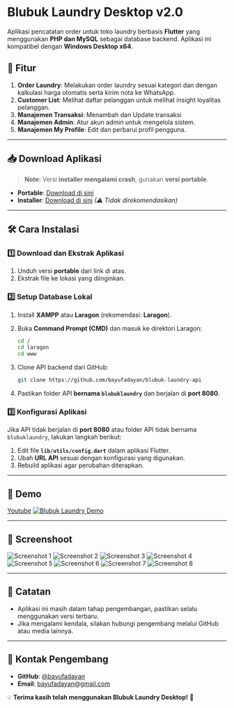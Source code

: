 # Blubuk Laundry Desktop v2.0

Aplikasi pencatatan order untuk toko laundry berbasis **Flutter** yang menggunakan **PHP dan MySQL** sebagai database backend. Aplikasi ini kompatibel dengan **Windows Desktop x64**.

## 🚀 Fitur
1. **Order Laundry**: Melakukan order laundry sesuai kategori dan dengan kalkulasi harga otomatis serta kirim nota ke WhatsApp.
2. **Customer List**: Melihat daftar pelanggan untuk melihat insight loyalitas pelanggan.
3. **Manajemen Transaksi**: Menambah dan Update transaksi
4. **Manajemen Admin**: Atur akun admin untuk mengelola sistem.
5. **Manajemen My Profile**: Edit dan perbarui profil pengguna.

---

## 📥 Download Aplikasi
> **Note:** Versi **installer mengalami crash**, gunakan **versi portable**.

- **Portable**: [Download di sini](https://drive.google.com/drive/folders/12epCsDb3yK6c2S2VLJ5EzhGPMLzFj16l?usp=drive_link)
- **Installer**: [Download di sini](https://drive.google.com/file/d/1WLZ1kcVatxTqDPvVxs-d1LtvuhJc-myD/view?usp=drive_link) _(⚠ Tidak direkomendasikan)_

---

## 🛠️ Cara Instalasi

### 1️⃣ Download dan Ekstrak Aplikasi
1. Unduh versi **portable** dari link di atas.
2. Ekstrak file ke lokasi yang diinginkan.

### 2️⃣ Setup Database Lokal
1. Install **XAMPP** atau **Laragon** (rekomendasi: **Laragon**).
2. Buka **Command Prompt (CMD)** dan masuk ke direktori Laragon:

   ```sh
   cd /
   cd laragon
   cd www
   ```

3. Clone API backend dari GitHub:

   ```sh
   git clone https://github.com/bayufadayan/blubuk-laundry-api
   ```

4. Pastikan folder API **bernama `blubuklaundry`** dan berjalan di **port 8080**.

### 3️⃣ Konfigurasi Aplikasi
Jika API tidak berjalan di **port 8080** atau folder API tidak bernama `blubuklaundry`, lakukan langkah berikut:
1. Edit file **`lib/utils/config.dart`** dalam aplikasi Flutter.
2. Ubah **URL API** sesuai dengan konfigurasi yang digunakan.
3. Rebuild aplikasi agar perubahan diterapkan.

---

## 🎥 Demo
[Youtube](https://www.youtube.com/watch?v=kHiKW5R3ZHc)
[![Blubuk Laundry Demo](https://img.youtube.com/vi/kHiKW5R3ZHc/0.jpg)](https://www.youtube.com/watch?v=kHiKW5R3ZHc)

---

## 📸 Screenshoot
![Screenshot 1](images/screenshots/1.png)
![Screenshot 2](images/screenshots/2.png)
![Screenshot 3](images/screenshots/3.png)
![Screenshot 4](images/screenshots/4.png)
![Screenshot 5](images/screenshots/5.png)
![Screenshot 6](images/screenshots/6.png)
![Screenshot 7](images/screenshots/7.png)
![Screenshot 8](images/screenshots/8.png)

---

## 📌 Catatan
- Aplikasi ini masih dalam tahap pengembangan, pastikan selalu menggunakan versi terbaru.
- Jika mengalami kendala, silakan hubungi pengembang melalui GitHub atau media lainnya.

---

## 📧 Kontak Pengembang
- **GitHub**: [@bayufadayan](https://github.com/bayufadayan)
- **Email**: bayufadayan@gmail.com


💡 **Terima kasih telah menggunakan Blubuk Laundry Desktop!** 🚀

